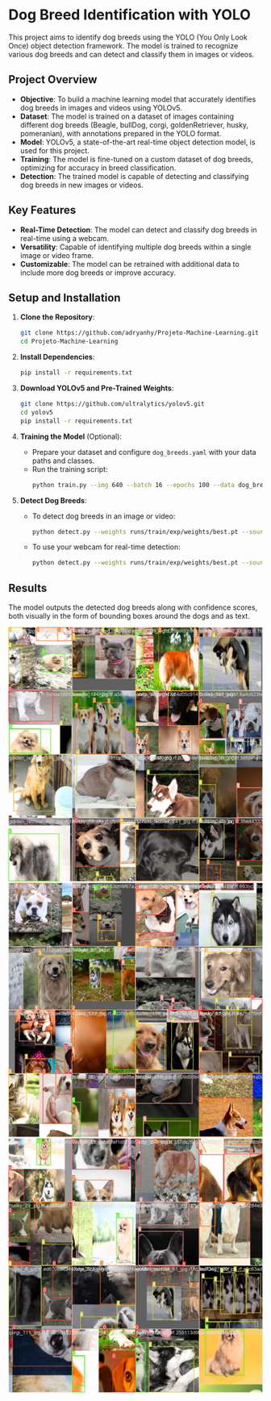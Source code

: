 
# Dog Breed Identification with YOLO

This project aims to identify dog breeds using the YOLO (You Only Look Once) object detection framework. The model is trained to recognize various dog breeds and can detect and classify them in images or videos.

## Project Overview

- **Objective**: To build a machine learning model that accurately identifies dog breeds in images and videos using YOLOv5.
- **Dataset**: The model is trained on a dataset of images containing different dog breeds (Beagle, bullDog, corgi, goldenRetriever, husky, pomeranian), with annotations prepared in the YOLO format.
- **Model**: YOLOv5, a state-of-the-art real-time object detection model, is used for this project.
- **Training**: The model is fine-tuned on a custom dataset of dog breeds, optimizing for accuracy in breed classification.
- **Detection**: The trained model is capable of detecting and classifying dog breeds in new images or videos.

## Key Features

- **Real-Time Detection**: The model can detect and classify dog breeds in real-time using a webcam.
- **Versatility**: Capable of identifying multiple dog breeds within a single image or video frame.
- **Customizable**: The model can be retrained with additional data to include more dog breeds or improve accuracy.

## Setup and Installation

1. **Clone the Repository**:
   ```bash
   git clone https://github.com/adryanhy/Projeto-Machine-Learning.git
   cd Projeto-Machine-Learning
   ```

2. **Install Dependencies**:
   ```bash
   pip install -r requirements.txt
   ```

3. **Download YOLOv5 and Pre-Trained Weights**:
   ```bash
   git clone https://github.com/ultralytics/yolov5.git
   cd yolov5
   pip install -r requirements.txt
   ```

4. **Training the Model** (Optional):
   - Prepare your dataset and configure `dog_breeds.yaml` with your data paths and classes.
   - Run the training script:
     ```bash
     python train.py --img 640 --batch 16 --epochs 100 --data dog_breeds.yaml --weights yolov5s.pt
     ```

5. **Detect Dog Breeds**:
   - To detect dog breeds in an image or video:
     ```bash
     python detect.py --weights runs/train/exp/weights/best.pt --source path_to_image_or_video
     ```
   - To use your webcam for real-time detection:
     ```bash
     python detect.py --weights runs/train/exp/weights/best.pt --source 0
     ```

## Results

The model outputs the detected dog breeds along with confidence scores, both visually in the form of bounding boxes around the dogs and as text.

![Dog Breed Detection](images/train_batch1.jpg)
![Dog Breed Detection](images/train_batch0.jpg)
![Dog Breed Detection](images/train_batch2.jpg)
